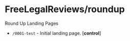 # FreeLegalReviews/roundup
Round Up Landing Pages

- `/0001-test` - Initial landing page. [**control**]